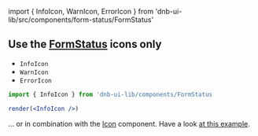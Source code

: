 import { InfoIcon, WarnIcon, ErrorIcon } from 'dnb-ui-lib/src/components/form-status/FormStatus'

## Use the [**FormStatus**](/uilib/components/form-status) icons only

- `InfoIcon`   <InfoIcon />
- `WarnIcon`   <WarnIcon />
- `ErrorIcon` <ErrorIcon />

```jsx
import { InfoIcon } from 'dnb-ui-lib/components/FormStatus

render(<InfoIcon />)
```

... or in combination with the [Icon](/uilib/components/form-status?fullscreen#form-status-icons) component. Have a look [at this example](/uilib/components/form-status#form-status-icons).
